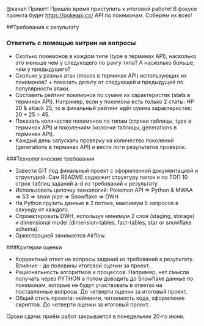 @канал Привет! Пришло время приступить к итоговой работе!
В фокусе проекта будет https://pokeapi.co/ API по покемонам. Соберём их всех!

##Требования к результату
### Ответить с помощью витрин на вопросы
- Сколько покемонов в каждом типе (type в терминах API), насколько это меньше чем у следующего по рангу типа? А насколько больше, чем у предыдущего?
- Сколько у разных атак (moves в терминах API) использующих их покемонов? + показать дельту от следующей и предыдущей по популярности атаки. 
- Составить рейтинг покемонов по сумме их характеристик (stats в терминах API). Например, если у покемона есть только 2 статы: HP 20 & attack 25, то в финальный рейтинг идёт сумма характеристик: 20 + 25 = 45.
- Показать количество покемонов по типам (строки таблицы, type в терминах API) и поколениям (колонки таблицы, generations в терминах API).
- Каждый день запускать проверку на количество поколений (generations в терминах API) и вести логи результатов проверок.

###Технологические требования
- Завести GIT под финальный проект с оформленной документацией и структурой. Сам README содержит структуру папок и по ТОП 10 строк таблиц заданий a-d из требований к результату.
- Использовать цепочку технологий: Pokemon API => Python & MWAA => S3 => snow pipe => Snowflake => DWH
- На Python грузить данные в 2 потока, максимум 5 запросов в секунду от каждого.
- Спроектировать DWH, используя минимум 2 слоя (staging, storage) и dimensional model (dimension-tables, fact-tables, star or snowflake schema).
- Оркестрацией занимается Airflow.

###Критерии оценки
- Корректный ответ на вопросы заданий из требований к результату. Влияние - до половины итоговой оценки за проект.
- Рациональность алгоритмов и процессов. Например, нет смысла получать через PYTHON а потом доводить до Snowflake данные по покемонам, которые не будут участвовать в ответах на поставленные вопросы. До четверти оценки за итоговый проект.
- Общий стиль проекта: нейминги, читаемость кода, оформление скриптов. До четверти оценки за итоговый проект.

Сроки сдачи: приём работ закрывается в понедельник 20-го июня.